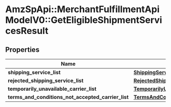 # AmzSpApi::MerchantFulfillmentApiModelV0::GetEligibleShipmentServicesResult

## Properties
Name | Type | Description | Notes
------------ | ------------- | ------------- | -------------
**shipping_service_list** | [**ShippingServiceList**](ShippingServiceList.md) |  | 
**rejected_shipping_service_list** | [**RejectedShippingServiceList**](RejectedShippingServiceList.md) |  | [optional] 
**temporarily_unavailable_carrier_list** | [**TemporarilyUnavailableCarrierList**](TemporarilyUnavailableCarrierList.md) |  | [optional] 
**terms_and_conditions_not_accepted_carrier_list** | [**TermsAndConditionsNotAcceptedCarrierList**](TermsAndConditionsNotAcceptedCarrierList.md) |  | [optional] 

